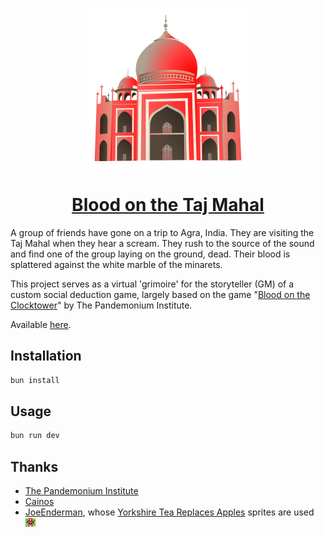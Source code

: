 <p align="center">
    <img src='./public/logo.svg' width=256 />
    <h1 align="center"><a href="https://razzula.github.io/red-minaret/">Blood on the Taj Mahal</a></h1>
</p>

A group of friends have gone on a trip to Agra, India. They are visiting the Taj Mahal when they hear a scream. They rush to the source of the sound and find one of the group laying on the ground, dead. Their blood is splattered against the white marble of the minarets.

This project serves as a virtual 'grimoire' for the storyteller (GM) of a custom social deduction game, largely based on the game "[Blood on the Clocktower](https://bloodontheclocktower.com/)" by The Pandemonium Institute.

Available [here](https://razzula.github.io/red-minaret/).

## Installation
```bash
bun install
```

## Usage
```bash
bun run dev
```

## Thanks
- [The Pandemonium Institute](https://bloodontheclocktower.com/)
- [Cainos](https://cainos.itch.io/pixel-art-icon-pack-rpg)
- [JoeEnderman](https://www.planetminecraft.com/member/joeenderman/), whose [Yorkshire Tea Replaces Apples](https://www.planetminecraft.com/texture-pack/yorkshire-tea-replaces-apples/) sprites are used ![Box of Tea from Yorkshire](./public/icons/roles/Tea%20From%20Yorkshire.png)

